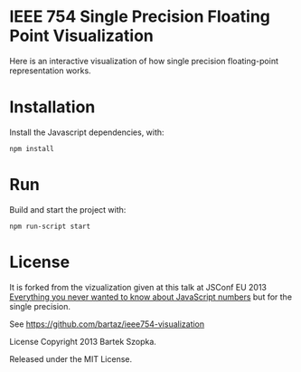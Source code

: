 # IEEE 754 Single Precision Floating Point Visualization

Here is an interactive visualization of how single precision floating-point representation works.

# Installation

Install the Javascript dependencies, with:

~~~
npm install
~~~

# Run

Build and start the project with:

~~~
npm run-script start
~~~

# License

It is forked from the vizualization given at this talk at JSConf EU 2013 [Everything you never wanted to know about JavaScript numbers](http://2013.jsconf.eu/speakers/bartek-szopka-everything-you-never-wanted-to-know-about-javascript-numbers-and-you-didnt-know-you-could-ask.html) but for the single precision.

See https://github.com/bartaz/ieee754-visualization

License
Copyright 2013 Bartek Szopka.

Released under the MIT License.
